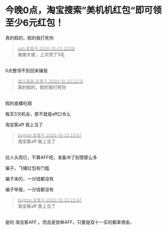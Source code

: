 # 今晚0点，淘宝搜索”美机机红包“即可领至少6元红包！


真的假的，假的我打死你

<div class="quote"><blockquote><font size="2"><a href="https://www.hostloc.com/forum.php?mod=redirect&amp;goto=findpost&amp;pid=9343593&amp;ptid=757784" target="_blank"><font color="#999999">van 发表于 2020-10-23 22:08</font></a></font><br />
谢谢大佬，上次领了3毛</blockquote></div><br />
0点整领不到回来锤我<img src="static/image/smiley/default/tongue.gif" smilieid="7" border="0" alt="" />

<div class="quote"><blockquote><font size="2"><a href="https://www.hostloc.com/forum.php?mod=redirect&amp;goto=findpost&amp;pid=9343624&amp;ptid=757784" target="_blank"><font color="#999999">烟斗弟弟 发表于 2020-10-23 22:15</font></a></font><br />
真的假的，假的我打死你</blockquote></div><br />
假的直播吃翔<img src="static/image/smiley/yct/011.gif" smilieid="33" border="0" alt="" />

每天3次机会，那不就是aff口令么

淘宝客aff<img src="static/image/smiley/yct/022.gif" smilieid="42" border="0" alt="" /> 我上当了

<div class="quote"><blockquote><font size="2"><a href="https://www.hostloc.com/forum.php?mod=redirect&amp;goto=findpost&amp;pid=9343910&amp;ptid=757784" target="_blank"><font color="#999999">bugrun 发表于 2020-10-23 23:47</font></a></font><br />
淘宝客aff 我上当了</blockquote></div><br />
拉人头而已，不算AFF吧，准备冲了别管那么多

骗子。飞猪红包有门槛

骗子来的，一分钱都没有<img src="static/image/smiley/yct/003.gif" smilieid="50" border="0" alt="" /><img id="aimg_oB7Th" onclick="zoom(this, this.src, 0, 0, 0)" class="zoom" src="https://cdn.jsdelivr.net/gh/hishis/forum-master/public/images/patch.gif" onmouseover="img_onmouseoverfunc(this)" onload="thumbImg(this)" border="0" alt="" />

骗子举报，一分钱都没有

<div class="quote"><blockquote><font size="2"><a href="https://www.hostloc.com/forum.php?mod=redirect&amp;goto=findpost&amp;pid=9343910&amp;ptid=757784" target="_blank"><font color="#999999">bugrun 发表于 2020-10-23 23:47</font></a></font><br />
淘宝客aff 我上当了</blockquote></div><br />
是的 淘宝客AFF 。而且是锁单AFF。只要是双十一买的都拿佣金。
